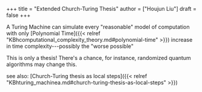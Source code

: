 +++
title = "Extended Church-Turing Thesis"
author = ["Houjun Liu"]
draft = false
+++

A Turing Machine can simulate every "reasonable" model of computation with only [Polynomial Time]({{< relref "KBhcomputational_complexity_theory.md#polynomial-time" >}}) increase in time complexity---possibly the "worse possible"

This is only a thesis! There's a chance, for instance, randomized quantum algorithms may change this.

see also: [Church-Turing thesis as local steps]({{< relref "KBhturing_machinea.md#church-turing-thesis-as-local-steps" >}})
